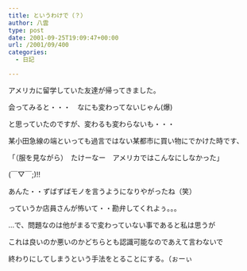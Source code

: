 ```yaml
---
title: というわけで（？）
author: 八雲
type: post
date: 2001-09-25T19:09:47+00:00
url: /2001/09/400
categories:
  - 日記

---
```

アメリカに留学していた友達が帰ってきました。
  
会ってみると・・・　なにも変わってないじゃん(爆)
  
と思っていたのですが、変わるも変わらないも・・・

某小田急線の端といっても過言ではない某都市に買い物にでかけた時です、
  
「（服を見ながら）　たけーなー　アメリカではこんなにしなかった」
  
(￣▽￣;)!!

あんた・・ずばずばモノを言うようになりやがったね（笑）
  
っていうか店員さんが怖いて・・勘弁してくれよぅ。。。

…で、問題なのは他がまるで変わっていない事であると私は思うが
  
これは良いのか悪いのかどちらとも認識可能なのであえて言わないで
  
終わりにしてしまうという手法をとることにする。（ぉーぃ
